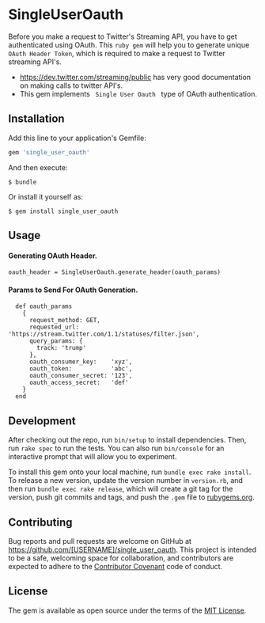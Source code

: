 # SingleUserOauth
Before you make a request to Twitter's Streaming API, you have to get authenticated using OAuth.
This <code>ruby gem</code> will help you to generate unique <code> OAuth Header Token</code>, which is required to make a request to Twitter streaming API's. 

* https://dev.twitter.com/streaming/public has very good documentation on making calls to twitter API's. 
* This gem implements <code> Single User Oauth </code> type of OAuth authentication.

## Installation

Add this line to your application's Gemfile:

```ruby
gem 'single_user_oauth'
```

And then execute:

    $ bundle

Or install it yourself as:

    $ gem install single_user_oauth

## Usage

#### Generating OAuth Header.
`oauth_header = SingleUserOauth.generate_header(oauth_params)`

#### Params to Send For OAuth Generation.
```
  def oauth_params
    {
      request_method: GET,
      requested_url: 'https://stream.twitter.com/1.1/statuses/filter.json',
      query_params: {
        track: 'trump'
      },
      oauth_consumer_key:    'xyz',
      oauth_token:           'abc',
      oauth_consumer_secret: '123',
      oauth_access_secret:   'def'
    }
  end
```

## Development

After checking out the repo, run `bin/setup` to install dependencies. Then, run `rake spec` to run the tests. You can also run `bin/console` for an interactive prompt that will allow you to experiment.

To install this gem onto your local machine, run `bundle exec rake install`. To release a new version, update the version number in `version.rb`, and then run `bundle exec rake release`, which will create a git tag for the version, push git commits and tags, and push the `.gem` file to [rubygems.org](https://rubygems.org).

## Contributing

Bug reports and pull requests are welcome on GitHub at https://github.com/[USERNAME]/single_user_oauth. This project is intended to be a safe, welcoming space for collaboration, and contributors are expected to adhere to the [Contributor Covenant](http://contributor-covenant.org) code of conduct.


## License

The gem is available as open source under the terms of the [MIT License](http://opensource.org/licenses/MIT).

